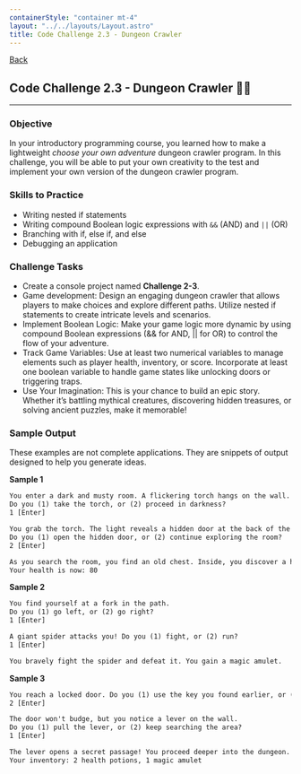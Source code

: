 ```yaml
---
containerStyle: "container mt-4"
layout: "../../layouts/Layout.astro"
title: Code Challenge 2.3 - Dungeon Crawler
---
```


<a href="/code-challenges/" class="btn btn-sm btn-outline-light mb-3">
  <i class="si-arrow-left"></i> Back
</a>

## Code Challenge 2.3 - Dungeon Crawler 🏰🐉

---

### Objective

In your introductory programming course, you learned how to make a lightweight _choose your own adventure_ dungeon crawler program. In this challenge, you will be able to put your own creativity to the test and implement your own version of the dungeon crawler program.

### Skills to Practice

- Writing nested if statements
- Writing compound Boolean logic expressions with `&&` (AND) and `||` (OR)
- Branching with if, else if, and else
- Debugging an application

### Challenge Tasks

- Create a console project named **Challenge 2-3**.
- Game development: Design an engaging dungeon crawler that allows players to make choices and explore different paths. Utilize nested if statements to create intricate levels and scenarios.
- Implement Boolean Logic: Make your game logic more dynamic by using compound Boolean expressions (&& for AND, || for OR) to control the flow of your adventure.
- Track Game Variables: Use at least two numerical variables to manage elements such as player health, inventory, or score. Incorporate at least one boolean variable to handle game states like unlocking doors or triggering traps.
- Use Your Imagination: This is your chance to build an epic story. Whether it’s battling mythical creatures, discovering hidden treasures, or solving ancient puzzles, make it memorable!

### Sample Output

These examples are not complete applications. They are snippets of output designed to help you generate ideas.

**Sample 1**

```txt
You enter a dark and musty room. A flickering torch hangs on the wall.
Do you (1) take the torch, or (2) proceed in darkness? 
1 [Enter]

You grab the torch. The light reveals a hidden door at the back of the room.
Do you (1) open the hidden door, or (2) continue exploring the room?
2 [Enter]

As you search the room, you find an old chest. Inside, you discover a healing potion.
Your health is now: 80
```

**Sample 2**

```txt
You find yourself at a fork in the path.
Do you (1) go left, or (2) go right?
1 [Enter]

A giant spider attacks you! Do you (1) fight, or (2) run?
1 [Enter]

You bravely fight the spider and defeat it. You gain a magic amulet.
```

**Sample 3**

```txt
You reach a locked door. Do you (1) use the key you found earlier, or (2) try to force it open?
2 [Enter]

The door won't budge, but you notice a lever on the wall.
Do you (1) pull the lever, or (2) keep searching the area?
1 [Enter]

The lever opens a secret passage! You proceed deeper into the dungeon.
Your inventory: 2 health potions, 1 magic amulet
```